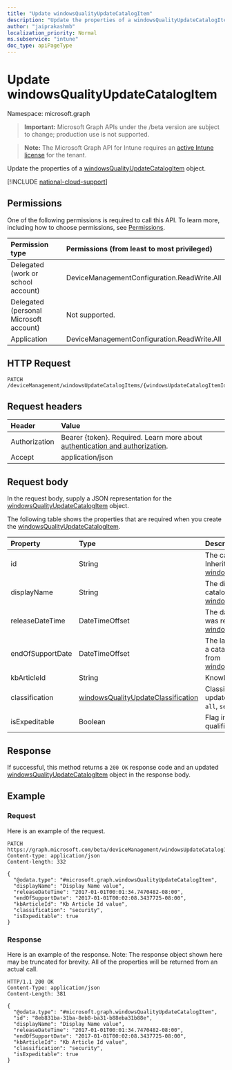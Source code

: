 ```yaml
---
title: "Update windowsQualityUpdateCatalogItem"
description: "Update the properties of a windowsQualityUpdateCatalogItem object."
author: "jaiprakashmb"
localization_priority: Normal
ms.subservice: "intune"
doc_type: apiPageType
---
```


# Update windowsQualityUpdateCatalogItem

Namespace: microsoft.graph

> **Important:** Microsoft Graph APIs under the /beta version are subject to change; production use is not supported.

> **Note:** The Microsoft Graph API for Intune requires an [active Intune license](https://go.microsoft.com/fwlink/?linkid=839381) for the tenant.

Update the properties of a [windowsQualityUpdateCatalogItem](../resources/intune-softwareupdate-windowsqualityupdatecatalogitem.md) object.

[!INCLUDE [national-cloud-support](../../includes/all-clouds.md)]

## Permissions
One of the following permissions is required to call this API. To learn more, including how to choose permissions, see [Permissions](/graph/permissions-reference).

|Permission type|Permissions (from least to most privileged)|
|:---|:---|
|Delegated (work or school account)|DeviceManagementConfiguration.ReadWrite.All|
|Delegated (personal Microsoft account)|Not supported.|
|Application|DeviceManagementConfiguration.ReadWrite.All|

## HTTP Request
<!-- {
  "blockType": "ignored"
}
-->
``` http
PATCH /deviceManagement/windowsUpdateCatalogItems/{windowsUpdateCatalogItemId}
```

## Request headers
|Header|Value|
|:---|:---|
|Authorization|Bearer {token}. Required. Learn more about [authentication and authorization](/graph/auth/auth-concepts).|
|Accept|application/json|

## Request body
In the request body, supply a JSON representation for the [windowsQualityUpdateCatalogItem](../resources/intune-softwareupdate-windowsqualityupdatecatalogitem.md) object.

The following table shows the properties that are required when you create the [windowsQualityUpdateCatalogItem](../resources/intune-softwareupdate-windowsqualityupdatecatalogitem.md).

|Property|Type|Description|
|:---|:---|:---|
|id|String|The catalog item id. Inherited from [windowsUpdateCatalogItem](../resources/intune-softwareupdate-windowsupdatecatalogitem.md)|
|displayName|String|The display name for the catalog item. Inherited from [windowsUpdateCatalogItem](../resources/intune-softwareupdate-windowsupdatecatalogitem.md)|
|releaseDateTime|DateTimeOffset|The date the catalog item was released Inherited from [windowsUpdateCatalogItem](../resources/intune-softwareupdate-windowsupdatecatalogitem.md)|
|endOfSupportDate|DateTimeOffset|The last supported date for a catalog item Inherited from [windowsUpdateCatalogItem](../resources/intune-softwareupdate-windowsupdatecatalogitem.md)|
|kbArticleId|String|Knowledge base article id|
|classification|[windowsQualityUpdateClassification](../resources/intune-softwareupdate-windowsqualityupdateclassification.md)|Classification of the quality update. Possible values are: `all`, `security`, `nonSecurity`.|
|isExpeditable|Boolean|Flag indicating if update qualifies for expedite|



## Response
If successful, this method returns a `200 OK` response code and an updated [windowsQualityUpdateCatalogItem](../resources/intune-softwareupdate-windowsqualityupdatecatalogitem.md) object in the response body.

## Example

### Request
Here is an example of the request.
``` http
PATCH https://graph.microsoft.com/beta/deviceManagement/windowsUpdateCatalogItems/{windowsUpdateCatalogItemId}
Content-type: application/json
Content-length: 332

{
  "@odata.type": "#microsoft.graph.windowsQualityUpdateCatalogItem",
  "displayName": "Display Name value",
  "releaseDateTime": "2017-01-01T00:01:34.7470482-08:00",
  "endOfSupportDate": "2017-01-01T00:02:08.3437725-08:00",
  "kbArticleId": "Kb Article Id value",
  "classification": "security",
  "isExpeditable": true
}
```

### Response
Here is an example of the response. Note: The response object shown here may be truncated for brevity. All of the properties will be returned from an actual call.
``` http
HTTP/1.1 200 OK
Content-Type: application/json
Content-Length: 381

{
  "@odata.type": "#microsoft.graph.windowsQualityUpdateCatalogItem",
  "id": "8eb831ba-31ba-8eb8-ba31-b88eba31b88e",
  "displayName": "Display Name value",
  "releaseDateTime": "2017-01-01T00:01:34.7470482-08:00",
  "endOfSupportDate": "2017-01-01T00:02:08.3437725-08:00",
  "kbArticleId": "Kb Article Id value",
  "classification": "security",
  "isExpeditable": true
}
```
